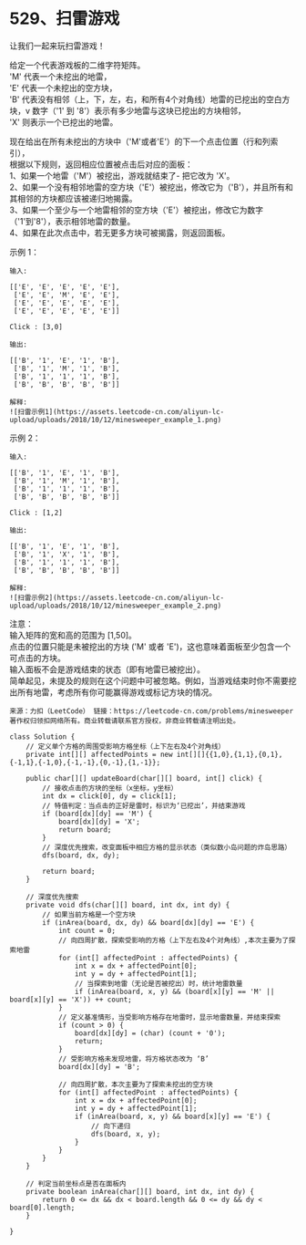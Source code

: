 529、扫雷游戏
===
让我们一起来玩扫雷游戏！<br>

给定一个代表游戏板的二维字符矩阵。 <br>
'M' 代表一个未挖出的地雷，<br>
'E' 代表一个未挖出的空方块，<br>
'B' 代表没有相邻（上，下，左，右，和所有4个对角线）地雷的已挖出的空白方块，v
数字（'1' 到 '8'）表示有多少地雷与这块已挖出的方块相邻，<br>
'X' 则表示一个已挖出的地雷。<br>

现在给出在所有未挖出的方块中（'M'或者'E'）的下一个点击位置（行和列索引），<br>
根据以下规则，返回相应位置被点击后对应的面板：<br>
1、如果一个地雷（'M'）被挖出，游戏就结束了- 把它改为 'X'。<br>
2、如果一个没有相邻地雷的空方块（'E'）被挖出，修改它为（'B'），并且所有和其相邻的方块都应该被递归地揭露。<br>
3、如果一个至少与一个地雷相邻的空方块（'E'）被挖出，修改它为数字（'1'到'8'），表示相邻地雷的数量。<br>
4、如果在此次点击中，若无更多方块可被揭露，则返回面板。<br>

示例 1：<br>
```
输入: 

[['E', 'E', 'E', 'E', 'E'],
 ['E', 'E', 'M', 'E', 'E'],
 ['E', 'E', 'E', 'E', 'E'],
 ['E', 'E', 'E', 'E', 'E']]

Click : [3,0]

输出: 

[['B', '1', 'E', '1', 'B'],
 ['B', '1', 'M', '1', 'B'],
 ['B', '1', '1', '1', 'B'],
 ['B', 'B', 'B', 'B', 'B']]

解释:
![扫雷示例1](https://assets.leetcode-cn.com/aliyun-lc-upload/uploads/2018/10/12/minesweeper_example_1.png)
```
示例 2：<br>
```
输入: 

[['B', '1', 'E', '1', 'B'],
 ['B', '1', 'M', '1', 'B'],
 ['B', '1', '1', '1', 'B'],
 ['B', 'B', 'B', 'B', 'B']]

Click : [1,2]

输出: 

[['B', '1', 'E', '1', 'B'],
 ['B', '1', 'X', '1', 'B'],
 ['B', '1', '1', '1', 'B'],
 ['B', 'B', 'B', 'B', 'B']]

解释:
![扫雷示例2](https://assets.leetcode-cn.com/aliyun-lc-upload/uploads/2018/10/12/minesweeper_example_2.png)
```
注意：<br>
输入矩阵的宽和高的范围为 [1,50]。<br>
点击的位置只能是未被挖出的方块 ('M' 或者 'E')，这也意味着面板至少包含一个可点击的方块。<br>
输入面板不会是游戏结束的状态（即有地雷已被挖出）。<br>
简单起见，未提及的规则在这个问题中可被忽略。例如，当游戏结束时你不需要挖出所有地雷，考虑所有你可能赢得游戏或标记方块的情况。<br>

``
来源：力扣（LeetCode）
链接：https://leetcode-cn.com/problems/minesweeper
著作权归领扣网络所有。商业转载请联系官方授权，非商业转载请注明出处。
``

```
class Solution {
    // 定义单个方格的周围受影响方格坐标（上下左右及4个对角线）
    private int[][] affectedPoints = new int[][]{{1,0},{1,1},{0,1},{-1,1},{-1,0},{-1,-1},{0,-1},{1,-1}};

    public char[][] updateBoard(char[][] board, int[] click) {
        // 接收点击的方块的坐标（x坐标，y坐标）
        int dx = click[0], dy = click[1];
        // 特值判定：当点击的正好是雷时，标识为‘已挖出’，并结束游戏
        if (board[dx][dy] == 'M') {
            board[dx][dy] = 'X';
            return board;
        }
        // 深度优先搜索，改变面板中相应方格的显示状态（类似数小岛问题的炸岛思路）
        dfs(board, dx, dy);

        return board;
    }

    // 深度优先搜索
    private void dfs(char[][] board, int dx, int dy) {
        // 如果当前方格是一个空方块
        if (inArea(board, dx, dy) && board[dx][dy] == 'E') {
            int count = 0;
            // 向四周扩散，探索受影响的方格（上下左右及4个对角线）,本次主要为了探索地雷
            for (int[] affectedPoint : affectedPoints) {
                int x = dx + affectedPoint[0];
                int y = dy + affectedPoint[1];
                // 当探索到地雷（无论是否被挖出）时，统计地雷数量
                if (inArea(board, x, y) && (board[x][y] == 'M' || board[x][y] == 'X')) ++ count;
            }
            // 定义基准情形，当受影响方格存在地雷时，显示地雷数量，并结束探索
            if (count > 0) {
                board[dx][dy] = (char) (count + '0');
                return;
            }
            // 受影响方格未发现地雷，将方格状态改为 ‘B’
            board[dx][dy] = 'B';
            
            // 向四周扩散，本次主要为了探索未挖出的空方块
            for (int[] affectedPoint : affectedPoints) {
                int x = dx + affectedPoint[0];
                int y = dy + affectedPoint[1];
                if (inArea(board, x, y) && board[x][y] == 'E') {
                    // 向下递归
                    dfs(board, x, y);
                }
            }
        }
    }

    // 判定当前坐标点是否在面板内
    private boolean inArea(char[][] board, int dx, int dy) {
        return 0 <= dx && dx < board.length && 0 <= dy && dy < board[0].length;
    }

}
```

